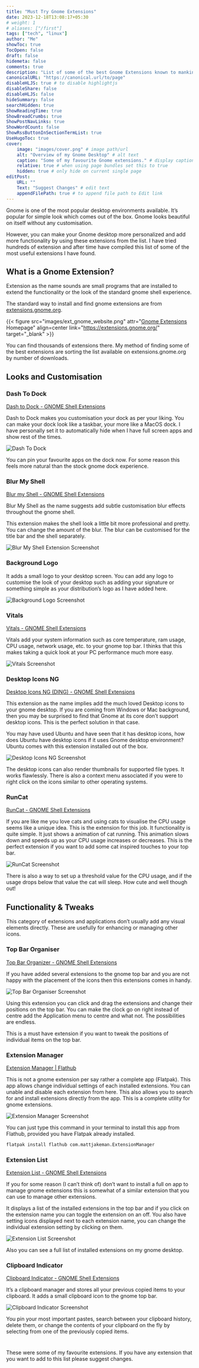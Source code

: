 ```yaml
---
title: "Must Try Gnome Extensions"
date: 2023-12-18T13:08:17+05:30
# weight: 1
# aliases: ["/first"]
tags: ["tech", "linux"]
author: "Me"
showToc: true
TocOpen: false
draft: false
hidemeta: false
comments: true
description: "List of some of the best Gnome Extensions known to mankind."
canonicalURL: "https://canonical.url/to/page"
disableHLJS: true # to disable highlightjs
disableShare: false
disableHLJS: false
hideSummary: false
searchHidden: true
ShowReadingTime: true
ShowBreadCrumbs: true
ShowPostNavLinks: true
ShowWordCount: false
ShowRssButtonInSectionTermList: true
UseHugoToc: true
cover:
    image: "images/cover.png" # image path/url
    alt: "Overview of my Gnome Desktop" # alt text
    caption: "Some of my favourite Gnome extensions." # display caption under cover
    relative: true # when using page bundles set this to true
    hidden: true # only hide on current single page
editPost:
    URL: ""
    Text: "Suggest Changes" # edit text
    appendFilePath: true # to append file path to Edit link
---
```


Gnome is one of the most popular desktop environments available. It’s popular for simple look which comes out of the box. Gnome looks beautiful on itself without any customisation.

However, you can make your Gnome desktop more personalized and add more functionality by using these extensions from the list. I have tried hundreds of extension and after time have compiled this list of some of the most useful extensions I have found.

## What is a Gnome Extension?

Extension as the name sounds are small programs that are installed to extend the functionality or the look of the standard gnome shell experience. 

The standard way to install and find gnome extensions are from [extensions.gnome.org](https://extensions.gnome.org/). 

{{< figure src="images/ext_gnome_website.png" attr="[Gnome Extensions](https://extensions.gnome.org/) Homepage" align=center link="https://extensions.gnome.org/" target="_blank" >}}

You can find thousands of extensions there. My method of finding some of the best extensions are sorting the list available on extensions.gnome.org by number of downloads.

## Looks and Customisation

### Dash To Dock

[Dash to Dock - GNOME Shell Extensions](https://extensions.gnome.org/extension/307/dash-to-dock/)

Dash to Dock makes you customisation your dock as per your liking. You can make your dock look like a taskbar, your more like a MacOS dock. I have personally set it to automatically hide when I have full screen apps and show rest of the times.

![Dash To Dock](images/dash_to_dock.png)

You can pin your favourite apps on the dock now. For some reason this feels more natural than the stock gnome dock experience.

### Blur My Shell

[Blur my Shell - GNOME Shell Extensions](https://extensions.gnome.org/extension/3193/blur-my-shell/)

Blur My Shell as the name suggests add subtle customisation blur effects throughout the gnome shell.

This extension makes the shell look a little bit more professional and pretty. You can change the amount of the blur. The blur can be customised for the title bar and the shell separately.

![Blur My Shell Extension Screenshot](images/blur_my_shell.png)

### Background Logo

It adds a small logo to your desktop screen. You can add any logo to customise the look of your desktop such as adding your signature or something simple as your distribution’s logo as I have added here.

![Background Logo Screenshot](images/background_logo.png)

### Vitals

[Vitals - GNOME Shell Extensions](https://extensions.gnome.org/extension/1460/vitals/)

Vitals add your system information such as core temperature, ram usage, CPU usage, network usage, etc. to your gnome top bar. I thinks that this makes taking a quick look at your PC performance much more easy. 

![Vitals Screenshot](images/vitals.png)

### Desktop Icons NG

[Desktop Icons NG (DING) - GNOME Shell Extensions](https://extensions.gnome.org/extension/2087/desktop-icons-ng-ding/)

This extension as the name implies add the much loved Desktop icons to your gnome desktop. If you are coming from Windows or Mac background, then you may be surprised to find that Gnome at its core don’t support desktop icons. This is the perfect solution in that case. 

You may have used Ubuntu and have seen that it has desktop icons, how does Ubuntu have desktop icons if it uses Gnome desktop environment? Ubuntu comes with this extension installed out of the box.

![Desktop Icons NG Screenshot](images/desktop_icons_ng.png)

The desktop icons can also render thumbnails for supported file types. It works flawlessly. There is also a context menu associated if you were to right click on the icons similar to other operating systems.

### RunCat

[RunCat - GNOME Shell Extensions](https://extensions.gnome.org/extension/2986/runcat/)

If you are like me you love cats and using cats to visualise the CPU usage seems like a unique idea. This is the extension for this job. It functionality is quite simple. It just shows a animation of cat running. This animation slows down and speeds up as your CPU usage increases or decreases. This is the perfect extension if you want to add some cat inspired touches to your top bar.

![RunCat Screenshot](images/runcat.png)

There is also a way to set up a threshold value for the CPU usage, and if the usage drops below that value the cat will sleep. How cute and well though out!

## Functionality & Tweaks

This category of extensions and applications don’t usually add any visual elements directly. These are usefully for enhancing or managing other icons.

### Top Bar Organiser

[Top Bar Organizer - GNOME Shell Extensions](https://extensions.gnome.org/extension/4356/top-bar-organizer/)

If you have added several extensions to the gnome top bar and you are not happy with the placement of the icons then this extensions comes in handy.

![Top Bar Organiser Screenshot](images/top_bar_organiser.png)

Using this extension you can click and drag the extensions and change their positions on the top bar. You can make the clock go on right instead of centre add the Application menu to centre and what not. The possibilities are endless. 

This is a must have extension if you want to tweak the positions of individual items on the top bar.

### Extension Manager

[Extension Manager | Flathub](https://flathub.org/apps/com.mattjakeman.ExtensionManager)

This is not a gnome extension per say rather a complete app (Flatpak). This app allows change individual settings of each installed extensions. You can unable and disable each extension from here. This also allows you to search for and install extensions directly from the app. This is a complete utility for gnome extensions. 

![Extension Manager Screenshot](images/extension_manager.png)

You can just type this command in your terminal to install this app from Flathub, provided you have Flatpak already installed.

```bash
flatpak install flathub com.mattjakeman.ExtensionManager
```

### Extension List

[Extension List - GNOME Shell Extensions](https://extensions.gnome.org/extension/3088/extension-list/)

If you for some reason (I can’t think of) don’t want to install a full on app to manage gnome extensions this is somewhat of a similar extension that you can use to manage other extensions.

It displays a list of the installed extensions in the top bar and if you click on the extension name you can toggle the extension on an off. You also have setting icons displayed next to each extension name, you can change the individual extension setting by clicking on them.

![Extension List Screenshot](images/extension_list.png)

Also you can see a full list of installed extensions on my gnome desktop.

### Clipboard Indicator

[Clipboard Indicator - GNOME Shell Extensions](https://extensions.gnome.org/extension/779/clipboard-indicator/)

It’s a clipboard manager and stores all your previous copied items to your clipboard. It adds a small clipboard icon to the gnome top bar.

![Clipboard Indicator Screenshot](images/clipboard_indicator.png)

You pin your most important pastes, search between your clipboard history, delete them, or change the contents of your clipboard on the fly by selecting from one of the previously copied items.

#

These were some of my favourite extensions. If you have any extension that you want to add to this list please suggest changes. 

